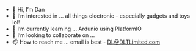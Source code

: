 - 👋 Hi, I’m Dan 
- 👀 I’m interested in ... all things electronic - especially gadgets and toys lol!
- 🌱 I’m currently learning ... Ardunio using PlatformIO
- 💞️ I’m looking to collaborate on ...
- 📫 How to reach me ... email is best - DL@DLTLimited.com

<!---
DLTLimited/DLTLimited is a ✨ special ✨ repository because its `README.md` (this file) appears on your GitHub profile.
You can click the Preview link to take a look at your changes.
--->
